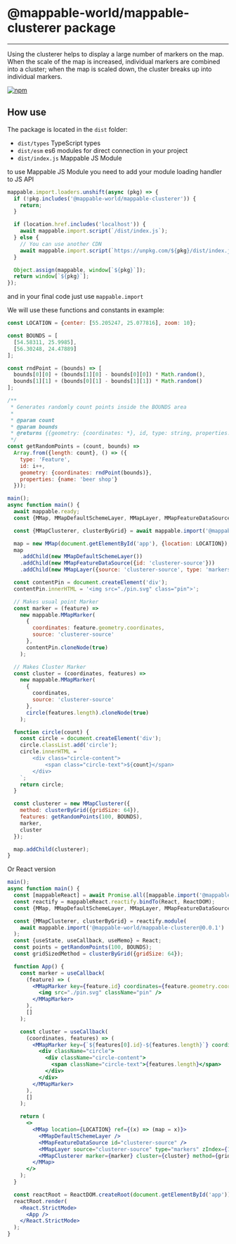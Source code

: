 # @mappable-world/mappable-clusterer package

---

Using the clusterer helps to display a large number of markers on the map.
When the scale of the map is increased, individual markers are combined into a cluster;
when the map is scaled down, the cluster breaks up into individual markers.

[![npm](https://img.shields.io/npm/dm/@mappable-world/mappable-clusterer.svg)](https://www.npmjs.com/package/@mappable-world/mappable-clusterer)

## How use

The package is located in the `dist` folder:

- `dist/types` TypeScript types
- `dist/esm` es6 modules for direct connection in your project
- `dist/index.js` Mappable JS Module

to use Mappable JS Module you need to add your module loading handler to JS API

```js
mappable.import.loaders.unshift(async (pkg) => {
  if (!pkg.includes('@mappable-world/mappable-clusterer')) {
    return;
  }

  if (location.href.includes('localhost')) {
    await mappable.import.script(`/dist/index.js`);
  } else {
    // You can use another CDN
    await mappable.import.script(`https://unpkg.com/${pkg}/dist/index.js`);
  }

  Object.assign(mappable, window[`${pkg}`]);
  return window[`${pkg}`];
});
```

and in your final code just use `mappable.import`

We will use these functions and constants in example:

```js
const LOCATION = {center: [55.205247, 25.077816], zoom: 10};

const BOUNDS = [
  [54.58311, 25.9985],
  [56.30248, 24.47889]
];

const rndPoint = (bounds) => [
  bounds[0][0] + (bounds[1][0] - bounds[0][0]) * Math.random(),
  bounds[1][1] + (bounds[0][1] - bounds[1][1]) * Math.random()
];

/**
 * Generates randomly count points inside the BOUNDS area
 *
 * @param count
 * @param bounds
 * @returns {{geometry: {coordinates: *}, id, type: string, properties: {name: string}}[]}
 */
const getRandomPoints = (count, bounds) =>
  Array.from({length: count}, () => ({
    type: 'Feature',
    id: i++,
    geometry: {coordinates: rndPoint(bounds)},
    properties: {name: 'beer shop'}
  }));
```

```js
main();
async function main() {
  await mappable.ready;
  const {MMap, MMapDefaultSchemeLayer, MMapLayer, MMapFeatureDataSource} = mappable;

  const {MMapClusterer, clusterByGrid} = await mappable.import('@mappable-world/mappable-clusterer@0.0.1');

  map = new MMap(document.getElementById('app'), {location: LOCATION});
  map
    .addChild(new MMapDefaultSchemeLayer())
    .addChild(new MMapFeatureDataSource({id: 'clusterer-source'}))
    .addChild(new MMapLayer({source: 'clusterer-source', type: 'markers', zIndex: 1800}));

  const contentPin = document.createElement('div');
  contentPin.innerHTML = '<img src="./pin.svg" class="pin">';

  // Makes usual point Marker
  const marker = (feature) =>
    new mappable.MMapMarker(
      {
        coordinates: feature.geometry.coordinates,
        source: 'clusterer-source'
      },
      contentPin.cloneNode(true)
    );

  // Makes Cluster Marker
  const cluster = (coordinates, features) =>
    new mappable.MMapMarker(
      {
        coordinates,
        source: 'clusterer-source'
      },
      circle(features.length).cloneNode(true)
    );

  function circle(count) {
    const circle = document.createElement('div');
    circle.classList.add('circle');
    circle.innerHTML = `
        <div class="circle-content">
            <span class="circle-text">${count}</span>
        </div>
    `;
    return circle;
  }

  const clusterer = new MMapClusterer({
    method: clusterByGrid({gridSize: 64}),
    features: getRandomPoints(100, BOUNDS),
    marker,
    cluster
  });

  map.addChild(clusterer);
}
```

Or React version

```jsx
main();
async function main() {
  const [mappableReact] = await Promise.all([mappable.import('@mappable-world/mappable-reactify'), mappable.ready]);
  const reactify = mappableReact.reactify.bindTo(React, ReactDOM);
  const {MMap, MMapDefaultSchemeLayer, MMapLayer, MMapFeatureDataSource, MMapMarker} = reactify.module(mappable);

  const {MMapClusterer, clusterByGrid} = reactify.module(
    await mappable.import('@mappable-world/mappable-clusterer@0.0.1')
  );
  const {useState, useCallback, useMemo} = React;
  const points = getRandomPoints(100, BOUNDS);
  const gridSizedMethod = clusterByGrid({gridSize: 64});

  function App() {
    const marker = useCallback(
      (feature) => (
        <MMapMarker key={feature.id} coordinates={feature.geometry.coordinates} source="clusterer-source">
          <img src="./pin.svg" className="pin" />
        </MMapMarker>
      ),
      []
    );

    const cluster = useCallback(
      (coordinates, features) => (
        <MMapMarker key={`${features[0].id}-${features.length}`} coordinates={coordinates} source="clusterer-source">
          <div className="circle">
            <div className="circle-content">
              <span className="circle-text">{features.length}</span>
            </div>
          </div>
        </MMapMarker>
      ),
      []
    );

    return (
      <>
        <MMap location={LOCATION} ref={(x) => (map = x)}>
          <MMapDefaultSchemeLayer />
          <MMapFeatureDataSource id="clusterer-source" />
          <MMapLayer source="clusterer-source" type="markers" zIndex={1800} />
          <MMapClusterer marker={marker} cluster={cluster} method={gridSizedMethod} features={points} />
        </MMap>
      </>
    );
  }

  const reactRoot = ReactDOM.createRoot(document.getElementById('app'));
  reactRoot.render(
    <React.StrictMode>
      <App />
    </React.StrictMode>
  );
}
```
